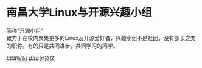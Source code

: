 南昌大学Linux与开源兴趣小组
====
简称“开源小组”<br> 致力于在校内聚集更多的Linux及开源爱好者，兴趣小组不是社团，没有部长之类的职称。有的只是共同进步，共同学习的同学。

###[Wiki](https://github.com/ncuopen/ncuopen.github.io/wiki)
###[讨论区](https://github.com/ncuopen/home/issues)
